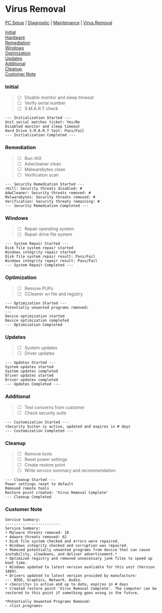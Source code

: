 # Virus Removal

[PC Setup](https://github.com/justinchapdelaine/IT-Resources/blob/master/Documentation/Checklist/PC-Setup.md#pc-setup) | 
[Diagnostic](https://github.com/justinchapdelaine/IT-Resources/blob/master/Documentation/Checklist/PC-Diagnostic.md#pc-diagnostic) | 
[Maintenance](https://github.com/justinchapdelaine/IT-Resources/blob/master/Documentation/Checklist/PC-Maintenance.md#maintenance) | 
[Virus Removal](https://github.com/justinchapdelaine/IT-Resources/blob/master/Documentation/Checklist/PC-Virus-Removal.md#virus-removal) 

[Initial](#initial) <br>
[Hardware](#hardware) <br>
[Remediation](#remediation) <br>
[Windows](#windows) <br>
[Optimization](#optimization) <br>
[Updates](#updates) <br>
[Additional](#additional) <br>
[Cleanup](#cleanup)<br>
[Customer Note](#customer-note) <br>

### Initial
> - [ ] Disable monitor and sleep timeout
> - [ ] Verify serial number
> - [ ] S.M.A.R.T check

```
--- Initialization Started ---
Unit serial matches ticket: Yes/No
Disabled monitor and sleep timeout
Hard Drive S.M.A.R.T test: Pass/Fail 
--- Initialization Completed ---
```

### Remediation
> - [ ] Run rKill
> - [ ] Adwcleaner clean
> - [ ] Malwarebytes clean
> - [ ] Verification scan

```
--- Security Remediation Started ---
rKill: Security threats disabled: #
AdwCleaner: Security threats removed: #
Malwarebytes: Security threats removed: #
Verification: Security threats remaining: #
--- Security Remediation Completed ---
```

### Windows
> - [ ] Repair operating system
> - [ ] Repair drive file system

```
--- System Repair Started ---
Disk file system repair started
Windows integrity repair started
Disk file system repair result: Pass/Fail
Windows integrity repair result: Pass/Fail
--- System Repair Completed ---
```

### Optimization
> - [ ] Remove PUPs
> - [ ] CCleaner on file and registry

```
--- Optimization Started ---
Potentially unwanted programs removed:
---
Device optimization started
Device optimization completed
--- Optimization Completed
```

### Updates
> - [ ] System updates
> - [ ] Driver updates

```
--- Updates Started ---
System updates started
System updates completed
Driver updates started
Driver updates completed
--- Updates Completed ---
```

### Additional
> - [ ] Test concerns from customer
> - [ ] Check security suite

```
--- Customization Started ---
<Security Suite> is active, updated and expires in # days
--- Customization Completed ---
```

### Cleanup
> - [ ] Remove tools
> - [ ] Reset power settings
> - [ ] Create restore point
> - [ ] Write service summary and recommendation

```
--- Cleanup Started ---
Power settings reset to default
Removed remote tools
Restore point created: 'Virus Removal Complete'
--- Cleanup Completed
```
### Customer Note
```
Service Summary:
-------------------------
Service Summary:
• Malware threats removed: 18
• Adware threats removed: 62
• Disk file system checked and errors were repaired.
• Windows integrity checked and corruption was repaired.
• Removed potentially unwanted programs from device that can cause instability, slowdowns, and deliver advertisement.*
• Optimized registry and removed unnecessary junk files to speed up boot time.
• Windows updated to latest version avaliable for this unit (Version 1809).
• Drivers updated to latest version provided by manufacture:
--- BIOS, Graphics, Network, Audio.
• <Security> is active and up to date, expires in # days
• Created restore point 'Virus Removal Complete'. The computer can be restored to this point if something goes wrong in the future.

*Potentially Unwanted Programs Removed:
- <list programs>
```

